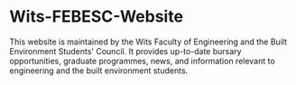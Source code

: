 # Wits-FEBESC-Website
This website is maintained by the Wits Faculty of Engineering and the Built Environment Students' Council. It provides up-to-date bursary opportunities, graduate programmes, news, and information relevant to engineering and the built environment students.
